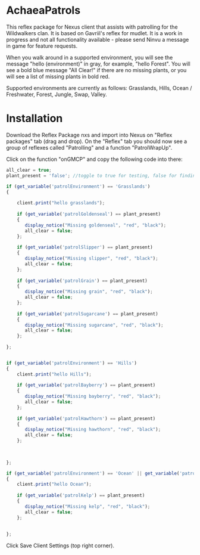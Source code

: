 # AchaeaPatrols

This reflex package for Nexus client that assists with patrolling for the Wildwalkers clan. It is based on Gavriil's reflex for mudlet. It is a work in progress and not all functionality available - please send Ninvu a message in game for feature requests.

When you walk around in a supported environment, you will see the message "hello (environment)" in gray, for example, "hello Forest". You will see a bold blue message "All Clear!" if there are no missing plants, or you will see a list of missing plants in bold red.

Supported environments are currently as follows: Grasslands, Hills, Ocean / Freshwater, Forest, Jungle, Swap, Valley.

# Installation
Download the Reflex Package nxs and import into Nexus on "Reflex packages" tab (drag and drop). On the "Reflex" tab you should now see a group of reflexes called "Patrolling" and a function "PatrolWrapUp".

Click on the function "onGMCP" and copy the following code into there:

```JavaScript
all_clear = true;
plant_present = 'false'; //toggle to true for testing, false for finding missing only

if (get_variable('patrolEnvironment') == 'Grasslands')
{
    
    client.print("hello grasslands");
    
    if (get_variable('patrolGoldenseal') == plant_present)
    {
       display_notice("Missing goldenseal", "red", "black");
       all_clear = false;
    };
    
    if (get_variable('patrolSlipper') == plant_present)
    {
       display_notice("Missing slipper", "red", "black");
       all_clear = false;
    };
    
    if (get_variable('patrolGrain') == plant_present)
    {
       display_notice("Missing grain", "red", "black");
       all_clear = false;
    };
    
    if (get_variable('patrolSugarcane') == plant_present)
    {
       display_notice("Missing sugarcane", "red", "black");
       all_clear = false;
    };
    
};


if (get_variable('patrolEnvironment') == 'Hills')
{
    client.print("hello Hills");
    
    if (get_variable('patrolBayberry') == plant_present)
    {
       display_notice("Missing bayberry", "red", "black");
       all_clear = false;
    };
    
    if (get_variable('patrolHawthorn') == plant_present)
    {
       display_notice("Missing hawthorn", "red", "black");
       all_clear = false;
    };

    
      
};

if (get_variable('patrolEnvironment') == 'Ocean' || get_variable('patrolEnvironment') == 'Freshwater')
{
    client.print("hello Ocean");
    
    if (get_variable('patrolKelp') == plant_present)
    {
       display_notice("Missing kelp", "red", "black");
       all_clear = false;
    };
    
      
};
```

Click Save Client Settings (top right corner).
